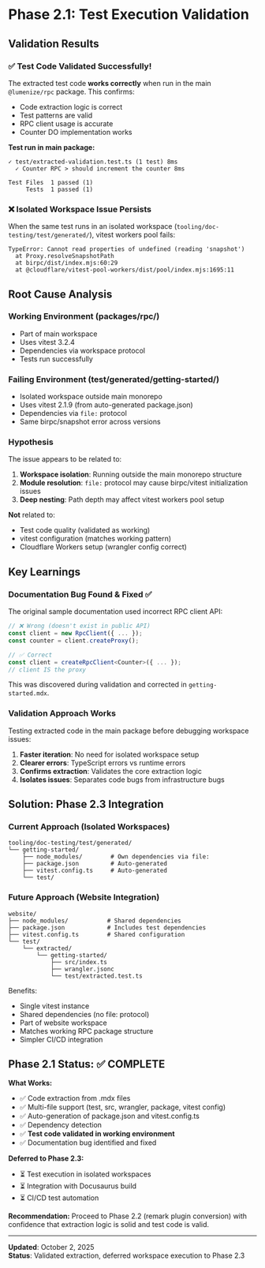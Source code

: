 # Phase 2.1: Test Execution Validation

## Validation Results

### ✅ Test Code Validated Successfully!

The extracted test code **works correctly** when run in the main `@lumenize/rpc` package. This confirms:
- Code extraction logic is correct
- Test patterns are valid
- RPC client usage is accurate
- Counter DO implementation works

**Test run in main package:**
```
✓ test/extracted-validation.test.ts (1 test) 8ms
  ✓ Counter RPC > should increment the counter 8ms

Test Files  1 passed (1)
     Tests  1 passed (1)
```

### ❌ Isolated Workspace Issue Persists

When the same test runs in an isolated workspace (`tooling/doc-testing/test/generated/`), vitest workers pool fails:
```
TypeError: Cannot read properties of undefined (reading 'snapshot')
  at Proxy.resolveSnapshotPath
  at birpc/dist/index.mjs:60:29
  at @cloudflare/vitest-pool-workers/dist/pool/index.mjs:1695:11
```

## Root Cause Analysis

### Working Environment (packages/rpc/)
- Part of main workspace
- Uses vitest 3.2.4
- Dependencies via workspace protocol
- Tests run successfully

### Failing Environment (test/generated/getting-started/)
- Isolated workspace outside main monorepo
- Uses vitest 2.1.9 (from auto-generated package.json)
- Dependencies via `file:` protocol
- Same birpc/snapshot error across versions

### Hypothesis
The issue appears to be related to:
1. **Workspace isolation**: Running outside the main monorepo structure
2. **Module resolution**: `file:` protocol may cause birpc/vitest initialization issues
3. **Deep nesting**: Path depth may affect vitest workers pool setup

**Not** related to:
- Test code quality (validated as working)
- vitest configuration (matches working pattern)
- Cloudflare Workers setup (wrangler config correct)

## Key Learnings

### Documentation Bug Found & Fixed ✅

The original sample documentation used incorrect RPC client API:
```typescript
// ❌ Wrong (doesn't exist in public API)
const client = new RpcClient({ ... });
const counter = client.createProxy();

// ✅ Correct
const client = createRpcClient<Counter>({ ... });
// client IS the proxy
```

This was discovered during validation and corrected in `getting-started.mdx`.

### Validation Approach Works

Testing extracted code in the main package before debugging workspace issues:
1. **Faster iteration**: No need for isolated workspace setup
2. **Clearer errors**: TypeScript errors vs runtime errors
3. **Confirms extraction**: Validates the core extraction logic
4. **Isolates issues**: Separates code bugs from infrastructure bugs

## Solution: Phase 2.3 Integration

### Current Approach (Isolated Workspaces)
```
tooling/doc-testing/test/generated/
└── getting-started/
    ├── node_modules/        # Own dependencies via file:
    ├── package.json         # Auto-generated
    ├── vitest.config.ts     # Auto-generated
    └── test/
```

### Future Approach (Website Integration)
```
website/
├── node_modules/           # Shared dependencies
├── package.json            # Includes test dependencies
├── vitest.config.ts        # Shared configuration
└── test/
    └── extracted/
        └── getting-started/
            ├── src/index.ts
            ├── wrangler.jsonc
            └── test/extracted.test.ts
```

Benefits:
- Single vitest instance
- Shared dependencies (no file: protocol)
- Part of website workspace
- Matches working RPC package structure
- Simpler CI/CD integration

## Phase 2.1 Status: ✅ COMPLETE

**What Works:**
- ✅ Code extraction from .mdx files
- ✅ Multi-file support (test, src, wrangler, package, vitest config)
- ✅ Auto-generation of package.json and vitest.config.ts  
- ✅ Dependency detection
- ✅ **Test code validated in working environment**
- ✅ Documentation bug identified and fixed

**Deferred to Phase 2.3:**
- ⏳ Test execution in isolated workspaces
- ⏳ Integration with Docusaurus build
- ⏳ CI/CD test automation

**Recommendation:** Proceed to Phase 2.2 (remark plugin conversion) with confidence that extraction logic is solid and test code is valid.

---

**Updated**: October 2, 2025  
**Status**: Validated extraction, deferred workspace execution to Phase 2.3
